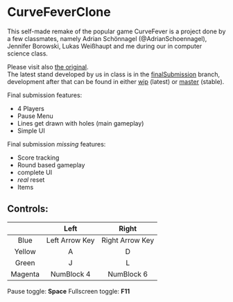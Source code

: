 # CurveFeverClone
This self-made remake of the popular game CurveFever is a project done by a few classmates, namely Adrian Schönnagel (@AdrianSchoennagel), Jennifer Borowski, Lukas Weißhaupt and me during our in computer science class.  
  
Please visit also [the original](http://curvefever.io/).  
The latest stand developed by us in class is in the [finalSubmission](https://github.com/MysterionNH/CurveFeverClone/tree/finalSubmission) branch, development after that can be found in either [wip](https://github.com/MysterionNH/CurveFeverClone/tree/wip) (latest) or [master](https://github.com/MysterionNH/CurveFeverClone/) (stable).  

Final submission features:  
- 4 Players  
- Pause Menu  
- Lines get drawn with holes (main gameplay)  
- Simple UI

Final submission _missing_ features:  
- Score tracking  
- Round based gameplay  
- complete UI
- _real_ reset  
- Items
  
  
## Controls:  

|         |      Left      |      Right      |
|:-------:|:--------------:|:---------------:|
|   Blue  | Left Arrow Key | Right Arrow Key |
|  Yellow |        A       |        D        |
|  Green  |        J       |        L        |
| Magenta |   NumBlock 4   |    NumBlock 6   |  
  
Pause toggle: **Space**
Fullscreen toggle: **F11**
